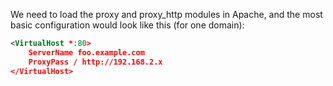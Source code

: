 
We need to load the proxy and proxy_http modules in Apache, and the most basic configuration would look like this (for one domain):

```xml
<VirtualHost *:80>
    ServerName foo.example.com
    ProxyPass / http://192.168.2.x
</VirtualHost>
```
